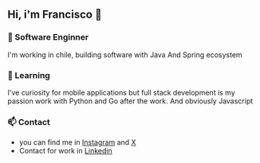 ## Hi, i'm Francisco 👋

<!--
**antilef/antilef** is a ✨ _special_ ✨ repository because its `README.md` (this file) appears on your GitHub profile.

Here are some ideas to get you started:

- 🔭 I’m currently working on ...
- 🌱 I’m currently learning ...
- 👯 I’m looking to collaborate on ...
- 🤔 I’m looking for help with ...
- 💬 Ask me about ...
- 📫 How to reach me: ...
- 😄 Pronouns: ...
- ⚡ Fun fact: ...
-->

### 🔭 Software Enginner
I'm working in chile, building software with Java And Spring ecosystem 

### 🌱 Learning 
I've curiosity for mobile applications but full stack development is my passion
work with Python and Go after the work. And obviously Javascript

### 📫 Contact
* you can find me in [Instagram](https://www.instagram.com/antilef.java/) and [X](https://x.com/antilef_776)
* Contact for work in [Linkedin](https://www.linkedin.com/in/fi-antilef/) 
